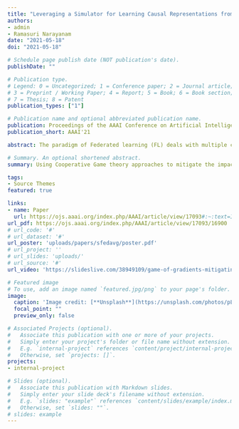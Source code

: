 ```yaml
---
title: "Leveraging a Simulator for Learning Causal Representations from Post-Treatment Covariates for CATE"
authors:
- admin
- Ramasuri Narayanam
date: "2021-05-18"
doi: "2021-05-18"

# Schedule page publish date (NOT publication's date).
publishDate: ""

# Publication type.
# Legend: 0 = Uncategorized; 1 = Conference paper; 2 = Journal article;
# 3 = Preprint / Working Paper; 4 = Report; 5 = Book; 6 = Book section;
# 7 = Thesis; 8 = Patent
publication_types: ["1"]

# Publication name and optional abbreviated publication name.
publication: Proceedings of the AAAI Conference on Artificial Intelligence
publication_short: AAAI'21

abstract: The paradigm of Federated learning (FL) deals with multiple clients participating in collaborative training of a machine learning model under the orchestration of a central server. In this setup, each client’s data is private to itself and is not transferable to other clients or the server. Though FL paradigm has received significant interest recently from the research community, the problem of selecting the relevant clients w.r.t. the central server's learning objective is under-explored. We refer to these problems as Federated Relevant Client Selection (FRCS). Because the server doesn't have explicit control over the nature of data possessed by each client, the problem of selecting relevant clients is significantly complex in FL settings. In this paper, we resolve important and related FRCS problems viz., selecting clients with relevant data, detecting clients that possess data relevant to a particular target label, and rectifying corrupted data samples of individual clients. We follow a principled approach to address the above FRCS problems and develop a new federated learning method using the Shapley value concept from cooperative game theory. Towards this end, we propose a cooperative game involving the gradients shared by the clients. Using this game, we compute Shapley values of clients and then present Shapley value based Federated Averaging (S-FedAvg) algorithm that empowers the server to select relevant clients with high probability. S-FedAvg turns out to be critical in designing specific algorithms to address the FRCS problems. We finally conduct a thorough empirical analysis on image classification and speech recognition tasks to show the superior performance of S-FedAvg than the baselines in the context of supervised federated learning settings.

# Summary. An optional shortened abstract.
summary: Using Cooperative Game theory approaches to mitigate the impace of noisy clients in Federated Learning.

tags:
- Source Themes
featured: true

links:
- name: Paper
  url: https://ojs.aaai.org/index.php/AAAI/article/view/17093#:~:text=In%20this%20setup%2C%20each%20client's,other%20clients%20or%20the%20server.&text=Using%20this%20game%2C%20we%20compute,relevant%20clients%20with%20high%20probability.
url_pdf: https://ojs.aaai.org/index.php/AAAI/article/view/17093/16900
# url_code: '#'
# url_dataset: '#'
url_poster: 'uploads/papers/sfedavg/poster.pdf'
# url_project: ''
# url_slides: 'uploads/'
# url_source: '#'
url_video: 'https://slideslive.com/38949109/game-of-gradients-mitigating-irrelevant-clients-in-federated-learning'

# Featured image
# To use, add an image named `featured.jpg/png` to your page's folder. 
image:
  caption: 'Image credit: [**Unsplash**](https://unsplash.com/photos/pLCdAaMFLTE)'
  focal_point: ""
  preview_only: false

# Associated Projects (optional).
#   Associate this publication with one or more of your projects.
#   Simply enter your project's folder or file name without extension.
#   E.g. `internal-project` references `content/project/internal-project/index.md`.
#   Otherwise, set `projects: []`.
projects:
- internal-project

# Slides (optional).
#   Associate this publication with Markdown slides.
#   Simply enter your slide deck's filename without extension.
#   E.g. `slides: "example"` references `content/slides/example/index.md`.
#   Otherwise, set `slides: ""`.
# slides: example
---
```


